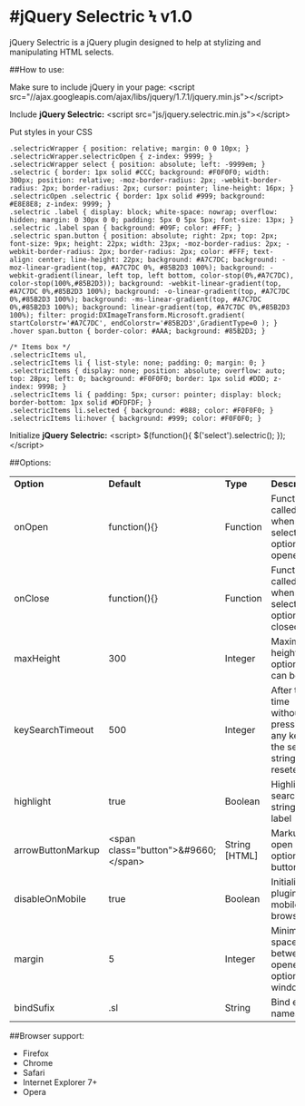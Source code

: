 #jQuery Selectric Ϟ v1.0
========================

jQuery Selectric is a jQuery plugin designed to help at stylizing and manipulating HTML selects.

##How to use:

Make sure to include jQuery in your page:
	&lt;script src=&quot;//ajax.googleapis.com/ajax/libs/jquery/1.7.1/jquery.min.js&quot;&gt;&lt;/script&gt;

Include **jQuery Selectric:**
	&lt;script src=&quot;js/jquery.selectric.min.js&quot;&gt;&lt;/script&gt;

Put styles in your CSS

    .selectricWrapper { position: relative; margin: 0 0 10px; }
	.selectricWrapper.selectricOpen { z-index: 9999; }
	.selectricWrapper select { position: absolute; left: -9999em; }
	.selectric { border: 1px solid #CCC; background: #F0F0F0; width: 300px; position: relative; -moz-border-radius: 2px; -webkit-border-radius: 2px; border-radius: 2px; cursor: pointer; line-height: 16px; }
	.selectricOpen .selectric { border: 1px solid #999; background: #E8E8E8; z-index: 9999; }
	.selectric .label { display: block; white-space: nowrap; overflow: hidden; margin: 0 30px 0 0; padding: 5px 0 5px 5px; font-size: 13px; }
	.selectric .label span { background: #09F; color: #FFF; }
	.selectric span.button { position: absolute; right: 2px; top: 2px; font-size: 9px; height: 22px; width: 23px; -moz-border-radius: 2px; -webkit-border-radius: 2px; border-radius: 2px; color: #FFF; text-align: center; line-height: 22px; background: #A7C7DC; background: -moz-linear-gradient(top, #A7C7DC 0%, #85B2D3 100%); background: -webkit-gradient(linear, left top, left bottom, color-stop(0%,#A7C7DC), color-stop(100%,#85B2D3)); background: -webkit-linear-gradient(top, #A7C7DC 0%,#85B2D3 100%); background: -o-linear-gradient(top, #A7C7DC 0%,#85B2D3 100%); background: -ms-linear-gradient(top, #A7C7DC 0%,#85B2D3 100%); background: linear-gradient(top, #A7C7DC 0%,#85B2D3 100%); filter: progid:DXImageTransform.Microsoft.gradient( startColorstr='#A7C7DC', endColorstr='#85B2D3',GradientType=0 ); }
	.hover span.button { border-color: #AAA; background: #85B2D3; }
	
	/* Items box */
	.selectricItems ul,
	.selectricItems li { list-style: none; padding: 0; margin: 0; }
	.selectricItems { display: none; position: absolute; overflow: auto; top: 28px; left: 0; background: #F0F0F0; border: 1px solid #DDD; z-index: 9998; }
	.selectricItems li { padding: 5px; cursor: pointer; display: block; border-bottom: 1px solid #DFDFDF; }
	.selectricItems li.selected { background: #888; color: #F0F0F0; }
	.selectricItems li:hover { background: #999; color: #F0F0F0; }


Initialize **jQuery Selectric:**
	&lt;script&gt;
	$(function(){
		$('select').selectric();
	});
	&lt;/script&gt;

##Options:

<table>
	<tr>
		<td><strong>Option</strong></td>
		<td><strong>Default</strong></td>
		<td><strong>Type</strong></td>
		<td><strong>Description</strong></td>
	</tr>
	<tr>
		<td>onOpen</td>
		<td>function(){}</td>
		<td>Function</td>
		<td>Function called when select options is opened</td>
	</tr>
	<tr>
		<td>onClose</td>
		<td>function(){}</td>
		<td>Function</td>
		<td>Function called when select options is closed</td>
	</tr>
	<tr>
		<td>maxHeight</td>
		<td>300</td>
		<td>Integer</td>
		<td>Maximum height options box can be</td>
	</tr>
	<tr>
		<td>keySearchTimeout</td>
		<td>500</td>
		<td>Integer</td>
		<td>After this time without pressing any key, the search string is reseted</td>
	</tr>
	<tr>
		<td>highlight</td>
		<td>true</td>
		<td>Boolean</td>
		<td>Highlight searched string in label</td>
	</tr>
	<tr>
		<td>arrowButtonMarkup</td>
		<td>&lt;span class=&quot;button&quot;&gt;&amp;#9660;&lt;/span&gt;</td>
		<td>String [HTML]</td>
		<td>Markup for open options button</td>
	</tr>
	<tr>
		<td>disableOnMobile</td>
		<td>true</td>
		<td>Boolean</td>
		<td>Initialize plugin on mobile browsers</td>
	</tr>
	<tr>
		<td>margin</td>
		<td>5</td>
		<td>Integer</td>
		<td>Minimum space between opened options and window</td>
	</tr>
	<tr>
		<td>bindSufix</td>
		<td>.sl</td>
		<td>String</td>
		<td>Bind events namespace</td>
	</tr>
</table>

##Browser support:

* Firefox
* Chrome
* Safari
* Internet Explorer 7+
* Opera